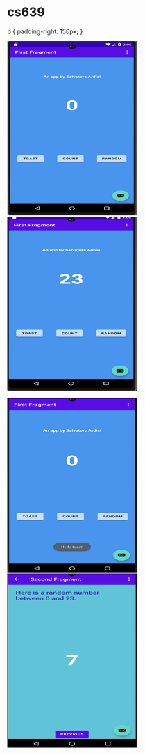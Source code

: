 # cs639

p {
  padding-right: 150px;
}

<p float="left">
  <img src="MyFirstApp/first_fragment_start.png" width="300" height="400">
  <img src="MyFirstApp/first_fragment_count.png" width="300" height="400">
</p>
<p float="left">
  <img src="MyFirstApp/first_fragment_toast.png" width="300" height="400">
  <img src="MyFirstApp/second_fragment_random.png" width="300" height="400">
</p>

